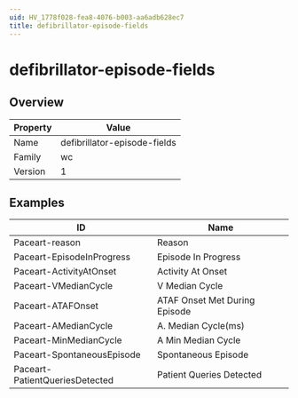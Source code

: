 ```yaml
---
uid: HV_1778f028-fea8-4076-b003-aa6adb628ec7
title: defibrillator-episode-fields
---
```


# defibrillator-episode-fields

## Overview

Property|Value
---|--- 
Name|defibrillator-episode-fields 
Family|wc 
Version|1

## Examples

ID|Name
---|--- 
Paceart-reason|Reason 
Paceart-EpisodeInProgress|Episode In Progress 
Paceart-ActivityAtOnset|Activity At Onset 
Paceart-VMedianCycle|V Median Cycle 
Paceart-ATAFOnset|ATAF Onset Met During Episode 
Paceart-AMedianCycle|A. Median Cycle(ms) 
Paceart-MinMedianCycle|A Min Median Cycle 
Paceart-SpontaneousEpisode|Spontaneous Episode 
Paceart-PatientQueriesDetected|Patient Queries Detected